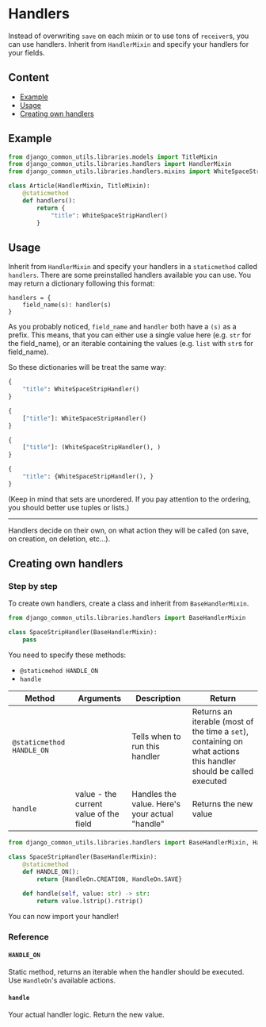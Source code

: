 # Handlers

Instead of overwriting `save` on each mixin or to use tons of `receiver`s, you can
use handlers. Inherit from `HandlerMixin` and specify your handlers for your fields.

## Content

- [Example](#example)
- [Usage](#usage)
- [Creating own handlers](#creating-own-handlers)

## Example

```python
from django_common_utils.libraries.models import TitleMixin
from django_common_utils.libraries.handlers import HandlerMixin
from django_common_utils.libraries.handlers.mixins import WhiteSpaceStripHandler

class Article(HandlerMixin, TitleMixin):    
    @staticmethod
    def handlers():
        return {
            "title": WhiteSpaceStripHandler()
        }
```

## Usage

Inherit from `HandlerMixin` and specify your handlers in a `staticmethod` called
`handlers`. There are some preinstalled handlers available you can use.
You may return a dictionary following this format:
```
handlers = {
    field_name(s): handler(s)
}
```

As you probably noticed, `field_name` and `handler` both have a `(s)` as a prefix.
This means, that you can either use a single value here (e.g. `str` for the
field_name), or an iterable containing the values (e.g. `list` with `str`s for 
field_name).

So these dictionaries will be treat the same way:
```python
{
    "title": WhiteSpaceStripHandler()
}
```
```python
{
    ["title"]: WhiteSpaceStripHandler()
}
```
```python
{
    ["title"]: (WhiteSpaceStripHandler(), )
}
```
```python
{
    "title": {WhiteSpaceStripHandler(), }
}
```
(Keep in mind that sets are unordered. If you pay attention to the ordering, you 
should better use tuples or lists.)

---

Handlers decide on their own, on what action they will be called (on save, on creation,
on deletion, etc...).


## Creating own handlers

### Step by step

To create own handlers, create a class and inherit from `BaseHandlerMixin`.
```python
from django_common_utils.libraries.handlers import BaseHandlerMixin

class SpaceStripHandler(BaseHandlerMixin):
    pass
```

You need to specify these methods: 
* `@staticmehod HANDLE_ON`
* `handle`

| Method                    | Arguments                              | Description                                    | Return                                                                                                    |
|---------------------------|----------------------------------------|------------------------------------------------|-----------------------------------------------------------------------------------------------------------|
| `@staticmethod HANDLE_ON` |                                        | Tells when to run this handler                 | Returns an iterable (most of the time a `set`), containing on what actions this handler should be called executed |
| `handle`                  | value - the current value of the field | Handles the value. Here's your actual "handle" | Returns the new value                                                                                     |

```python
from django_common_utils.libraries.handlers import BaseHandlerMixin, HandleOn

class SpaceStripHandler(BaseHandlerMixin):
    @staticmethod
    def HANDLE_ON():
        return {HandleOn.CREATION, HandleOn.SAVE}
    
    def handle(self, value: str) -> str:
        return value.lstrip().rstrip()
```

You can now import your handler!

### Reference
#### `HANDLE_ON`

Static method, returns an iterable when the handler should be executed.
Use `HandleOn`'s available actions.

#### `handle`

Your actual handler logic. Return the new value.

